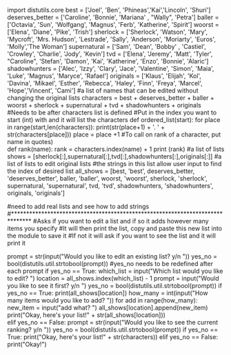 import distutils.core
best = ['Joel', 'Ben', 'Phineas','Kai','Lincoln', 'Shuri']
deserves_better = ['Caroline', 'Bonnie', 'Mariana' , "Wally", 'Petra']
baller = ['Octavia', 'Sun', 'Wolfgang', 'Magnus', 'Ferb', 'Katherine', 'Spirit']
woorst = ['Elena', 'Diane', 'Pike', 'Trish']
sherlock = ['Sherlock', 'Watson', 'Mary', 'Mycroft', 'Mrs. Hudson', 'Lestrade', 'Sally', 'Anderson', 'Moriarty', 'Euros', 'Molly','The Woman'] 
supernatural = ['Sam', 'Dean', 'Bobby' , 'Castiel', 'Crowley', 'Charlie', 'Jody', 'Kevin']
tvd = ['Elena', 'Jeremy', 'Matt', 'Tyler', "Caroline", 'Stefan', 'Damon', 'Kai', 'Katherine', 'Enzo', 'Bonnie', 'Alaric']
shadowhunters = ['Alec', 'Izzy', 'Clary', 'Jace', 'Valentine', 'Simon', 'Maia', 'Luke', 'Magnus', 'Maryce', 'Rafael']
originals = ['Klaus', 'Elijah', 'Kol', 'Davina', 'Mikael', 'Esther', 'Rebecca', 'Haley', 'Finn', 'Freya', 'Marcel', 'Hope','Vincent', 'Cami']
#a list of names that can be edited without changing the original lists
characters = best + deserves_better + baller + woorst + sherlock + supernatural + tvd + shadowhunters + originals
#Needs to be after characters list is defined
#Put in the index you want to start (int) with and it will list the characters
def ordered_list(start):
   for place in range(start,len(characters)):
      print(str(place+1) + '. ' + str(characters[place]))
      place = place +1
#To call on rank of a character, put name in quotes)          
def rank(name):
   rank = characters.index(name) + 1
   print (rank)
#a list of lists
shows = [sherlock[:],supernatural[:],tvd[:],shadowhunters[:],originals[:]]
#a list of lists to edit original lists
#the strings in this list allow user input to find the index of desired list
all_shows = [best, 'best', deserves_better, 'deserves_better', baller, 'baller', woorst, 'woorst',
             sherlock, 'sherlock', supernatural, 'supernatural', tvd, 'tvd', shadowhunters,
             'shadowhunters', originals, 'originals']

#need to add real lists and see how to add strings
#******************************************************************************
#Asks if you want to edit a list and if so it adds however many items you specify
#It will then print the list, copy and paste this new list into the module to save it
#If not it will ask if you want to see the list and it will print it

prompt = str(input("Would you like to edit an existing list? y/n "))
yes_no = bool(distutils.util.strtobool(prompt))
#yes_no needs to be redefined after each prompt
if yes_no == True:
    which_list = input("Which list would you like to edit? ")
    location = all_shows.index(which_list) - 1
    prompt = input("Would you like to see it first? y/n ")
    yes_no = bool(distutils.util.strtobool(prompt))
    if yes_no == True:
      print(all_shows[location])
    how_many = int(input("How many items would you like to add? "))
    for add in range(how_many):   
        new_item = input("add what? ")
        all_shows[location].append(new_item)
    print("Okay, here's your list!" + str(all_shows[location]))       
elif yes_no == False:
    prompt = str(input("Would you like to see the current ranking? y/n "))
    yes_no = bool(distutils.util.strtobool(prompt))
    if yes_no == True:
            print("Okay, here's your list!" + str(characters))
    elif yes_no == False:
            print("Okay!")
